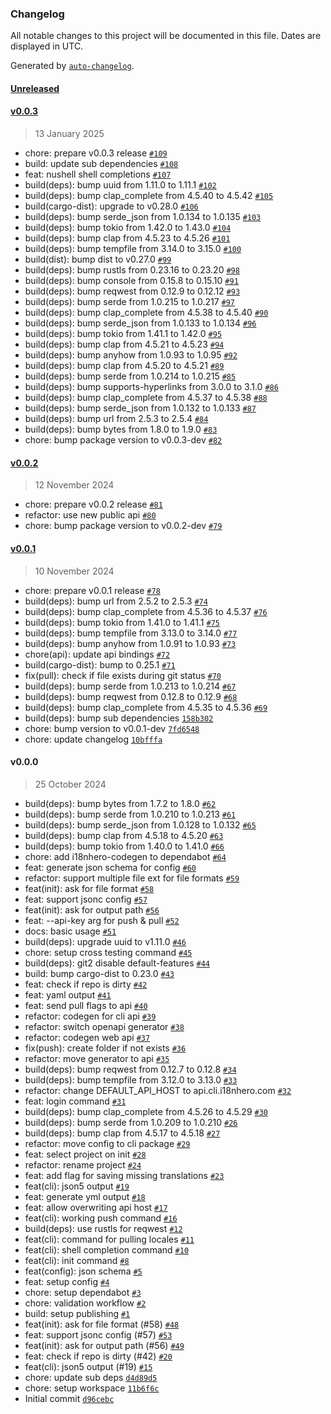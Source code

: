 ### Changelog

All notable changes to this project will be documented in this file. Dates are displayed in UTC.

Generated by [`auto-changelog`](https://github.com/CookPete/auto-changelog).

#### [Unreleased](https://github.com/i18nhero/cli/compare/v0.0.3...HEAD)

#### [v0.0.3](https://github.com/i18nhero/cli/compare/v0.0.2...v0.0.3)

> 13 January 2025

- chore: prepare v0.0.3 release [`#109`](https://github.com/i18nhero/cli/pull/109)
- build: update sub dependencies [`#108`](https://github.com/i18nhero/cli/pull/108)
- feat: nushell shell completions [`#107`](https://github.com/i18nhero/cli/pull/107)
- build(deps): bump uuid from 1.11.0 to 1.11.1 [`#102`](https://github.com/i18nhero/cli/pull/102)
- build(deps): bump clap_complete from 4.5.40 to 4.5.42 [`#105`](https://github.com/i18nhero/cli/pull/105)
- build(cargo-dist): upgrade to v0.28.0 [`#106`](https://github.com/i18nhero/cli/pull/106)
- build(deps): bump serde_json from 1.0.134 to 1.0.135 [`#103`](https://github.com/i18nhero/cli/pull/103)
- build(deps): bump tokio from 1.42.0 to 1.43.0 [`#104`](https://github.com/i18nhero/cli/pull/104)
- build(deps): bump clap from 4.5.23 to 4.5.26 [`#101`](https://github.com/i18nhero/cli/pull/101)
- build(deps): bump tempfile from 3.14.0 to 3.15.0 [`#100`](https://github.com/i18nhero/cli/pull/100)
- build(dist): bump dist to v0.27.0 [`#99`](https://github.com/i18nhero/cli/pull/99)
- build(deps): bump rustls from 0.23.16 to 0.23.20 [`#98`](https://github.com/i18nhero/cli/pull/98)
- build(deps): bump console from 0.15.8 to 0.15.10 [`#91`](https://github.com/i18nhero/cli/pull/91)
- build(deps): bump reqwest from 0.12.9 to 0.12.12 [`#93`](https://github.com/i18nhero/cli/pull/93)
- build(deps): bump serde from 1.0.215 to 1.0.217 [`#97`](https://github.com/i18nhero/cli/pull/97)
- build(deps): bump clap_complete from 4.5.38 to 4.5.40 [`#90`](https://github.com/i18nhero/cli/pull/90)
- build(deps): bump serde_json from 1.0.133 to 1.0.134 [`#96`](https://github.com/i18nhero/cli/pull/96)
- build(deps): bump tokio from 1.41.1 to 1.42.0 [`#95`](https://github.com/i18nhero/cli/pull/95)
- build(deps): bump clap from 4.5.21 to 4.5.23 [`#94`](https://github.com/i18nhero/cli/pull/94)
- build(deps): bump anyhow from 1.0.93 to 1.0.95 [`#92`](https://github.com/i18nhero/cli/pull/92)
- build(deps): bump clap from 4.5.20 to 4.5.21 [`#89`](https://github.com/i18nhero/cli/pull/89)
- build(deps): bump serde from 1.0.214 to 1.0.215 [`#85`](https://github.com/i18nhero/cli/pull/85)
- build(deps): bump supports-hyperlinks from 3.0.0 to 3.1.0 [`#86`](https://github.com/i18nhero/cli/pull/86)
- build(deps): bump clap_complete from 4.5.37 to 4.5.38 [`#88`](https://github.com/i18nhero/cli/pull/88)
- build(deps): bump serde_json from 1.0.132 to 1.0.133 [`#87`](https://github.com/i18nhero/cli/pull/87)
- build(deps): bump url from 2.5.3 to 2.5.4 [`#84`](https://github.com/i18nhero/cli/pull/84)
- build(deps): bump bytes from 1.8.0 to 1.9.0 [`#83`](https://github.com/i18nhero/cli/pull/83)
- chore: bump package version to v0.0.3-dev [`#82`](https://github.com/i18nhero/cli/pull/82)

#### [v0.0.2](https://github.com/i18nhero/cli/compare/v0.0.1...v0.0.2)

> 12 November 2024

- chore: prepare v0.0.2 release [`#81`](https://github.com/i18nhero/cli/pull/81)
- refactor: use new public api [`#80`](https://github.com/i18nhero/cli/pull/80)
- chore: bump package version to v0.0.2-dev [`#79`](https://github.com/i18nhero/cli/pull/79)

#### [v0.0.1](https://github.com/i18nhero/cli/compare/v0.0.0...v0.0.1)

> 10 November 2024

- chore: prepare v0.0.1 release [`#78`](https://github.com/i18nhero/cli/pull/78)
- build(deps): bump url from 2.5.2 to 2.5.3 [`#74`](https://github.com/i18nhero/cli/pull/74)
- build(deps): bump clap_complete from 4.5.36 to 4.5.37 [`#76`](https://github.com/i18nhero/cli/pull/76)
- build(deps): bump tokio from 1.41.0 to 1.41.1 [`#75`](https://github.com/i18nhero/cli/pull/75)
- build(deps): bump tempfile from 3.13.0 to 3.14.0 [`#77`](https://github.com/i18nhero/cli/pull/77)
- build(deps): bump anyhow from 1.0.91 to 1.0.93 [`#73`](https://github.com/i18nhero/cli/pull/73)
- chore(api): update api bindings [`#72`](https://github.com/i18nhero/cli/pull/72)
- build(cargo-dist): bump to 0.25.1 [`#71`](https://github.com/i18nhero/cli/pull/71)
- fix(pull): check if file exists during git status [`#70`](https://github.com/i18nhero/cli/pull/70)
- build(deps): bump serde from 1.0.213 to 1.0.214 [`#67`](https://github.com/i18nhero/cli/pull/67)
- build(deps): bump reqwest from 0.12.8 to 0.12.9 [`#68`](https://github.com/i18nhero/cli/pull/68)
- build(deps): bump clap_complete from 4.5.35 to 4.5.36 [`#69`](https://github.com/i18nhero/cli/pull/69)
- build(deps): bump sub dependencies [`158b302`](https://github.com/i18nhero/cli/commit/158b302587fddadf2e8c11aefbbdde0e0027413e)
- chore: bump version to v0.0.1-dev [`7fd6548`](https://github.com/i18nhero/cli/commit/7fd6548ddd9571314899ca999b1967880a69a4ae)
- chore: update changelog [`10bfffa`](https://github.com/i18nhero/cli/commit/10bfffa2241a3fd486ba8af64b9c2e944d16bd29)

#### v0.0.0

> 25 October 2024

- build(deps): bump bytes from 1.7.2 to 1.8.0 [`#62`](https://github.com/i18nhero/cli/pull/62)
- build(deps): bump serde from 1.0.210 to 1.0.213 [`#61`](https://github.com/i18nhero/cli/pull/61)
- build(deps): bump serde_json from 1.0.128 to 1.0.132 [`#65`](https://github.com/i18nhero/cli/pull/65)
- build(deps): bump clap from 4.5.18 to 4.5.20 [`#63`](https://github.com/i18nhero/cli/pull/63)
- build(deps): bump tokio from 1.40.0 to 1.41.0 [`#66`](https://github.com/i18nhero/cli/pull/66)
- chore: add i18nhero-codegen to dependabot [`#64`](https://github.com/i18nhero/cli/pull/64)
- feat: generate json schema for config [`#60`](https://github.com/i18nhero/cli/pull/60)
- refactor: support multiple file ext for file formats [`#59`](https://github.com/i18nhero/cli/pull/59)
- feat(init): ask for file format [`#58`](https://github.com/i18nhero/cli/pull/58)
- feat: support jsonc config [`#57`](https://github.com/i18nhero/cli/pull/57)
- feat(init): ask for output path [`#56`](https://github.com/i18nhero/cli/pull/56)
- feat: --api-key arg for push & pull [`#52`](https://github.com/i18nhero/cli/pull/52)
- docs: basic usage [`#51`](https://github.com/i18nhero/cli/pull/51)
- build(deps): upgrade uuid to v1.11.0 [`#46`](https://github.com/i18nhero/cli/pull/46)
- chore: setup cross testing command [`#45`](https://github.com/i18nhero/cli/pull/45)
- build(deps): git2 disable default-features [`#44`](https://github.com/i18nhero/cli/pull/44)
- build: bump cargo-dist to 0.23.0 [`#43`](https://github.com/i18nhero/cli/pull/43)
- feat: check if repo is dirty [`#42`](https://github.com/i18nhero/cli/pull/42)
- feat: yaml output [`#41`](https://github.com/i18nhero/cli/pull/41)
- feat: send pull flags to api [`#40`](https://github.com/i18nhero/cli/pull/40)
- refactor: codegen for cli api [`#39`](https://github.com/i18nhero/cli/pull/39)
- refactor: switch openapi generator [`#38`](https://github.com/i18nhero/cli/pull/38)
- refactor: codegen web api [`#37`](https://github.com/i18nhero/cli/pull/37)
- fix(push): create folder if not exists [`#36`](https://github.com/i18nhero/cli/pull/36)
- refactor: move generator to api [`#35`](https://github.com/i18nhero/cli/pull/35)
- build(deps): bump reqwest from 0.12.7 to 0.12.8 [`#34`](https://github.com/i18nhero/cli/pull/34)
- build(deps): bump tempfile from 3.12.0 to 3.13.0 [`#33`](https://github.com/i18nhero/cli/pull/33)
- refactor: change DEFAULT_API_HOST to api.cli.i18nhero.com [`#32`](https://github.com/i18nhero/cli/pull/32)
- feat: login command [`#31`](https://github.com/i18nhero/cli/pull/31)
- build(deps): bump clap_complete from 4.5.26 to 4.5.29 [`#30`](https://github.com/i18nhero/cli/pull/30)
- build(deps): bump serde from 1.0.209 to 1.0.210 [`#26`](https://github.com/i18nhero/cli/pull/26)
- build(deps): bump clap from 4.5.17 to 4.5.18 [`#27`](https://github.com/i18nhero/cli/pull/27)
- refactor: move config to cli package [`#29`](https://github.com/i18nhero/cli/pull/29)
- feat: select project on init [`#28`](https://github.com/i18nhero/cli/pull/28)
- refactor: rename project [`#24`](https://github.com/i18nhero/cli/pull/24)
- feat: add flag for saving missing translations [`#23`](https://github.com/i18nhero/cli/pull/23)
- feat(cli): json5 output [`#19`](https://github.com/i18nhero/cli/pull/19)
- feat: generate yml output [`#18`](https://github.com/i18nhero/cli/pull/18)
- feat: allow overwriting api host [`#17`](https://github.com/i18nhero/cli/pull/17)
- feat(cli): working push command [`#16`](https://github.com/i18nhero/cli/pull/16)
- build(deps): use rustls for reqwest [`#12`](https://github.com/i18nhero/cli/pull/12)
- feat(cli): command for pulling locales [`#11`](https://github.com/i18nhero/cli/pull/11)
- feat(cli): shell completion command [`#10`](https://github.com/i18nhero/cli/pull/10)
- feat(cli): init command [`#8`](https://github.com/i18nhero/cli/pull/8)
- feat(config): json schema [`#5`](https://github.com/i18nhero/cli/pull/5)
- feat: setup config [`#4`](https://github.com/i18nhero/cli/pull/4)
- chore: setup dependabot [`#3`](https://github.com/i18nhero/cli/pull/3)
- chore: validation workflow [`#2`](https://github.com/i18nhero/cli/pull/2)
- build: setup publishing [`#1`](https://github.com/i18nhero/cli/pull/1)
- feat(init): ask for file format (#58) [`#48`](https://github.com/i18nhero/cli/issues/48)
- feat: support jsonc config (#57) [`#53`](https://github.com/i18nhero/cli/issues/53)
- feat(init): ask for output path (#56) [`#49`](https://github.com/i18nhero/cli/issues/49)
- feat: check if repo is dirty (#42) [`#20`](https://github.com/i18nhero/cli/issues/20)
- feat(cli): json5 output (#19) [`#15`](https://github.com/i18nhero/cli/issues/15)
- chore: update sub deps [`d4d89d5`](https://github.com/i18nhero/cli/commit/d4d89d5604b332310566d6d79f4bd36c02e2f59d)
- chore: setup workspace [`11b6f6c`](https://github.com/i18nhero/cli/commit/11b6f6c749b6ff69b7cf84a9131c05be73bde525)
- Initial commit [`d96cebc`](https://github.com/i18nhero/cli/commit/d96cebc79c1f5243aa1ed05b2e68aaf5e380c61a)
